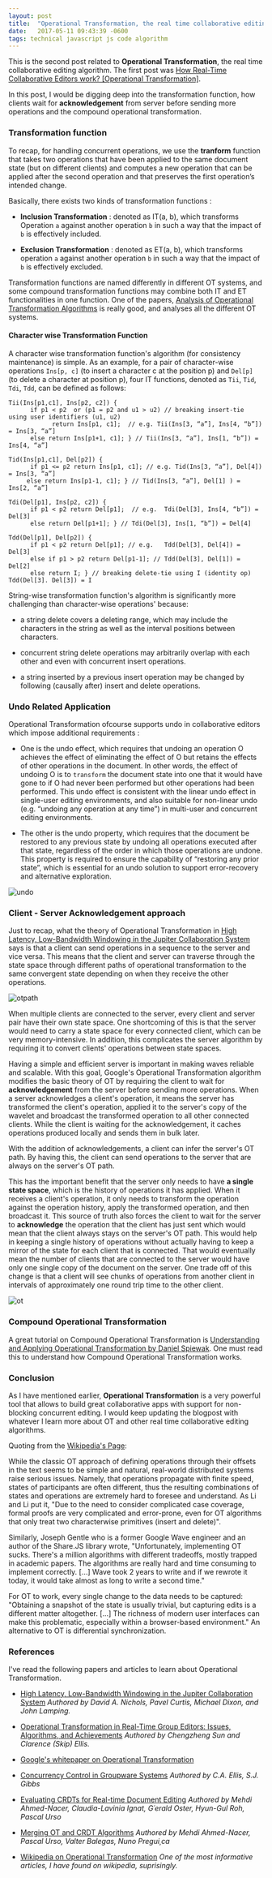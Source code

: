 ```yaml
---
layout: post
title:  "Operational Transformation, the real time collaborative editing algorithm [Operations and Transformations]"
date:   2017-05-11 09:43:39 -0600
tags: technical javascript js code algorithm 
---
```


This is the second post related to **Operational Transformation**, the real time collaborative editing algorithm. The first post was [How Real-Time Collaborative Editors work? [Operational Transformation]](http://www.srijanagarwal.me/writing/collaborative-editing/). 

In this post, I would be digging deep into the transformation function, how clients wait for **acknowledgement** from server before sending more operations and the compound operational transformation. 

### Transformation function
To recap, for handling concurrent operations, we use the **tranform** function that takes two operations that have been applied to the same document state (but on different clients) and computes a new operation that can be applied after the second operation and that preserves the first operation’s intended change. 

Basically, there exists two kinds of transformation functions :

* **Inclusion Transformation** : denoted as IT(a, b), which transforms Operation `a` against another operation `b` in such a way that the impact of `b` is effectively included.


* **Exclusion Transformation** : denoted as ET(a, b), which transforms operation `a` against another operation `b` in such a way that the impact of `b` is effectively excluded.

Transformation functions are named differently in different OT systems, and some compound transformation functions may combine both IT and ET functionalities in one function. One of the papers, [Analysis of Operational Transformation Algorithms](http://www.springer.com/cda/content/document/cda_downloaddocument/9788132226369-c2.pdf?SGWID=0-0-45-1564306-p177709634) is really good, and analyses all the different OT systems.

#### Character wise Transformation Function

A character wise transformation function's algorithm (for consistency maintenance) is simple.  As an example, for a pair of character-wise operations `Ins[p, c]` (to insert a character c at the position p) and `Del[p]` (to delete a character at position p), four IT functions, denoted as `Tii`, `Tid`, `Tdi`, `Tdd`, can be defined as follows:

```
Tii(Ins[p1,c1], Ins[p2, c2]) {
      if p1 < p2  or (p1 = p2 and u1 > u2) // breaking insert-tie using user identifiers (u1, u2)
            return Ins[p1, c1];  // e.g. Tii(Ins[3, “a”], Ins[4, “b”]) = Ins[3, “a”]
      else return Ins[p1+1, c1]; } // Tii(Ins[3, “a”], Ins[1, “b”]) = Ins[4, “a”]
 
Tid(Ins[p1,c1], Del[p2]) {          
      if p1 <= p2 return Ins[p1, c1]; // e.g. Tid(Ins[3, “a”], Del[4]) = Ins[3, “a”]
     else return Ins[p1-1, c1]; } // Tid(Ins[3, “a”], Del[1] ) = Ins[2, “a”]
 
Tdi(Del[p1], Ins[p2, c2]) {
      if p1 < p2 return Del[p1];  // e.g.  Tdi(Del[3], Ins[4, “b”]) = Del[3]
      else return Del[p1+1]; } // Tdi(Del[3], Ins[1, “b”]) = Del[4]
 
Tdd(Del[p1], Del[p2]) {
      if p1 < p2 return Del[p1]; // e.g.   Tdd(Del[3], Del[4]) = Del[3]
      else if p1 > p2 return Del[p1-1]; // Tdd(Del[3], Del[1]) = Del[2]
      else return I; } // breaking delete-tie using I (identity op)  Tdd(Del[3]. Del[3]) = I 
```      
String-wise transformation function's algorithm is significantly more challenging than character-wise operations' because:

* a string delete covers a deleting range, which may include the characters in the string as well as the interval positions between characters.

* concurrent string delete operations may arbitrarily overlap with each other and even with concurrent insert operations.

* a string inserted by a previous insert operation may be changed by following (causally after) insert and delete operations.

### Undo Related Application

Operational Transformation ofcourse supports undo in collaborative editors which impose additional  requirements : 

* One is the undo effect, which requires that undoing an operation O achieves the effect of eliminating the effect of O but retains the effects of other operations in the document. In other words, the effect of undoing O is to `transform` the document state into one that it would have gone to if O had never been performed but other operations had been performed. This undo effect is consistent with the linear undo effect in single-user editing environments, and also suitable for non-linear undo (e.g. “undoing any operation at any time”) in multi-user and concurrent editing environments.

* The other is the undo property, which requires that the document be restored to any previous state by undoing all operations executed after that state, regardless of the order in which those operations are undone. This property is required to ensure the capability of “restoring any prior state”, which is essential for an undo solution to support error-recovery and alternative exploration.

<div class="image-wrap">
<div class="image-block">
    <img src="/images/undo.jpg" alt="undo">
</div>
</div>

### Client - Server Acknowledgement approach

Just to recap, what the theory of Operational Transformation in [High Latency, Low-Bandwidth Windowing in the Jupiter Collaboration System](http://lively-kernel.org/repository/webwerkstatt/projects/Collaboration/paper/Jupiter.pdf) says is that a client can send operations in a sequence to the server and vice versa. This means that the client and server can traverse through the state space through different paths of operational transformation to the same convergent state depending on when they receive the other operations.

<div class="image-wrap">
<div class="image-block">
    <img src="/images/ot-paths.png" alt="otpath">
</div>
</div>

When multiple clients are connected to the server, every client and server pair have their own state space. One shortcoming of this is that the server would need to carry a state space for every connected client, which can be very memory-intensive. In addition, this complicates the server algorithm by requiring it to convert clients' operations between state spaces.

Having a simple and efficient server is important in making waves reliable and scalable. With this goal, Google's Operational Transformation algorithm modifies the basic theory of OT by requiring the client to wait for **acknowledgement** from the server before sending more operations. When a server acknowledges a client's operation, it means the server has transformed the client's operation, applied it to the server's copy of the wavelet and broadcast the transformed operation to all other connected clients. While the client is waiting for the acknowledgement, it caches operations produced locally and sends them in bulk later.

With the addition of acknowledgements, a client can infer the server's OT path. By having this, the client can send operations to the server that are always on the server's OT path.

This has the important benefit that the server only needs to have **a single state space**, which is the history of operations it has applied. When it receives a client's operation, it only needs to transform the operation against the operation history, apply the transformed operation, and then broadcast it. This source of truth also forces the client to wait for the server to **acknowledge** the operation that the client has just sent which would mean that the client always stays on the server's OT path. This would help in keeping a single history of operations without actually having to keep a mirror of the state for each client that is connected. That would eventually mean the number of clients that are connected to the server would have only one single copy of the document on the server. One trade off of this change is that a client will see chunks of operations from another client in intervals of approximately one round trip time to the other client. 

<div class="image-wrap">
<div class="image-block">
    <img src="/images/ot.png" alt="ot">
</div>
</div>

### Compound Operational Transformation
A great tutorial on Compound Operational Transformation is [Understanding and Applying Operational Transformation by Daniel Spiewak](http://www.codecommit.com/blog/java/understanding-and-applying-operational-transformation). One must read this to understand how Compound Operational Transformation works.

### Conclusion

As I have mentioned earlier, **Operational Transformation** is a very powerful tool that allows to build great collaborative apps with support for non-blocking concurrent editing. I would keep updating the blogpost with whatever I learn more about OT and other real time collaborative editing algorithms. 


Quoting from the [Wikipedia's Page](https://en.wikipedia.org/wiki/Operational_transformation#Critique_of_OT):


While the classic OT approach of defining operations through their offsets in the text seems to be simple and natural, real-world distributed systems raise serious issues. Namely, that operations propagate with finite speed, states of participants are often different, thus the resulting combinations of states and operations are extremely hard to foresee and understand. As Li and Li put it, "Due to the need to consider complicated case coverage, formal proofs are very complicated and error-prone, even for OT algorithms that only treat two characterwise primitives (insert and delete)".

Similarly, Joseph Gentle who is a former Google Wave engineer and an author of the Share.JS library wrote, "Unfortunately, implementing OT sucks. There's a million algorithms with different tradeoffs, mostly trapped in academic papers. The algorithms are really hard and time consuming to implement correctly. […] Wave took 2 years to write and if we rewrote it today, it would take almost as long to write a second time."

For OT to work, every single change to the data needs to be captured: "Obtaining a snapshot of the state is usually trivial, but capturing edits is a different matter altogether. […] The richness of modern user interfaces can make this problematic, especially within a browser-based environment." An alternative to OT is differential synchronization.

### References

I've read the following papers and articles to learn about Operational Transformation.

* [High Latency, Low-Bandwidth Windowing in the Jupiter Collaboration System](http://lively-kernel.org/repository/webwerkstatt/projects/Collaboration/paper/Jupiter.pdf) *Authored by David A. Nichols, Pavel Curtis, Michael Dixon, and John Lamping.*


* [Operational Transformation in Real-Time Group Editors: Issues, Algorithms, and Achievements](http://citeseerx.ist.psu.edu/viewdoc/download?doi=10.1.1.53.933&rep=rep1&type=pdf) *Authored by Chengzheng Sun and Clarence (Skip) Ellis.*


* [Google's whitepaper on Operational Transformation](http://www.waveprotocol.org/whitepapers/operational-transform)


* [Concurrency Control in Groupware Systems](https://www.lri.fr/~mbl/ENS/CSCW/2012/papers/Ellis-SIGMOD89.pdf) *Authored by C.A. Ellis, S.J. Gibbs* 


* [Evaluating CRDTs for Real-time Document Editing](https://hal.archives-ouvertes.fr/file/index/docid/629503/filename/doce63-ahmednacer.pdf) *Authored by Mehdi Ahmed-Nacer, Claudia-Lavinia Ignat, G´erald Oster, Hyun-Gul Roh, Pascal Urso*


* [Merging OT and CRDT Algorithms](https://hal.inria.fr/hal-00957167/document) *Authored by Mehdi Ahmed-Nacer, Pascal Urso, Valter Balegas, Nuno Pregui¸ca*


* [Wikipedia on Operational Transformation](https://en.wikipedia.org/wiki/Operational_transformation) *One of the most informative articles, I have found on wikipedia, suprisingly.*





